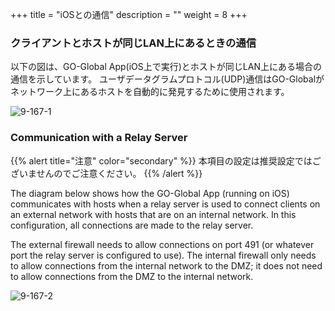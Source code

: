 +++
title = "iOSとの通信"
description = ""
weight = 8
+++
### **クライアントとホストが同じLAN上にあるときの通信**

以下の図は、GO-Global App(iOS上で実行)とホストが同じLAN上にある場合の通信を示しています。 ユーザデータグラムプロトコル(UDP)通信はGO-Globalがネットワーク上にあるホストを自動的に発見するために使用されます。

![9-167-1](/images/9-167-1.png) 

### **Communication with a Relay Server**

{{% alert title="注意" color="secondary" %}}
本項目の設定は推奨設定ではございませんのでご注意ください。
{{% /alert %}}

The diagram below shows how the GO-Global App (running on iOS) communicates with hosts when a relay server is used to connect clients on an external network with hosts that are on an internal network. In this configuration, all connections are made to the relay server.

The external firewall needs to allow connections on port 491 (or whatever port the relay server is configured to use). The internal firewall only needs to allow connections from the internal network to the DMZ; it does not need to allow connections from the DMZ to the internal network.

![9-167-2](/images/9-167-2.png) 